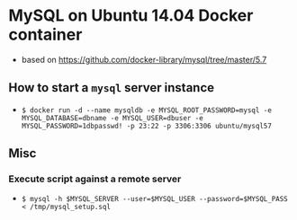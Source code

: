 # MySQL on Ubuntu 14.04 Docker container

 - based on https://github.com/docker-library/mysql/tree/master/5.7


## How to start a `mysql` server instance

 * `$ docker run -d --name mysqldb -e MYSQL_ROOT_PASSWORD=mysql -e MYSQL_DATABASE=dbname -e MYSQL_USER=dbuser -e MYSQL_PASSWORD=1dbpasswd! -p 23:22 -p 3306:3306 ubuntu/mysql57`

## Misc
### Execute script against a remote server
 * `$ mysql -h $MYSQL_SERVER --user=$MYSQL_USER --password=$MYSQL_PASS < /tmp/mysql_setup.sql`
